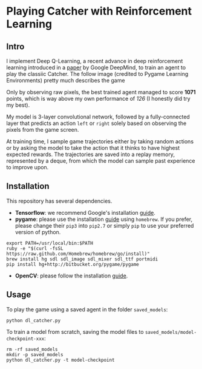 # Playing Catcher with Reinforcement Learning

## Intro ##
I implement Deep Q-Learning, a recent advance in deep reinforcement learning introduced in a [paper](https://www.cs.toronto.edu/~vmnih/docs/dqn.pdf) by Google DeepMind, to train an agent to play the classiic Catcher. The follow image (credited to Pygame Learning Environments) pretty much describes the game

Only by observing raw pixels, the best trained agent managed to score **1071** points, which is way above my own performance of *126* (I honestly did try my best).

My model is 3-layer convolutional network, followed by a fully-connected layer that predicts an action `left` or `right` solely based on observing the pixels from the game screen.

At training time, I sample game trajectories either by taking random actions or by asking the model to take the action that it thinks to have highest expected rewards. The trajectories are saved into a replay memory, represented by a deque, from which the model can sample past experience to improve upon.

## Installation ##
This repository has several dependencies.
* **Tensorflow**: we recommend Google's installation [guide](https://www.tensorflow.org/versions/r0.10/get_started/os_setup.html#pip-installation).
* **pygame**: please use the installation [guide](http://pygame.org/wiki/macintosh) using `homebrew`. If you prefer, please change their `pip3` into `pip2.7` or simply `pip` to use your preferred version of python.
```
export PATH=/usr/local/bin:$PATH
ruby -e "$(curl -fsSL https://raw.github.com/Homebrew/homebrew/go/install)"
brew install hg sdl sdl_image sdl_mixer sdl_ttf portmidi
pip install hg+http://bitbucket.org/pygame/pygame
```
* **OpenCV**: please follow the installation [guide](http://opencv.org/).

## Usage ##
To play the game using a saved agent in the folder `saved_models`:
```
python dl_catcher.py
```

To train a model from scratch, saving the model files to `saved_models/model-checkpoint-xxx`:
```
rm -rf saved_models
mkdir -p saved_models
python dl_catcher.py -t model-checkpoint
```
